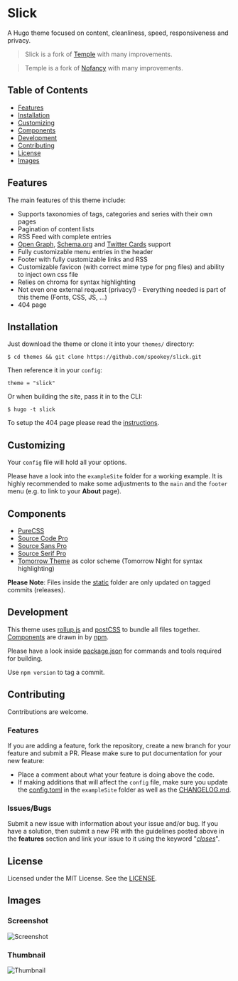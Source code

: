 # Slick

A Hugo theme focused on content, cleanliness, speed, responsiveness and privacy.

> Slick is a fork of [Temple](https://github.com/aos/temple) with many
  improvements.

> Temple is a fork of [Nofancy](https://github.com/gizak/nofancy) with many
  improvements.


## Table of Contents
* [Features](#features)
* [Installation](#installation)
* [Customizing](#customizing)
* [Components](#components)
* [Development](#development)
* [Contributing](#contributing)
* [License](#license)
* [Images](#images)


## Features
The main features of this theme include:

* Supports taxonomies of tags, categories and series with their own pages
* Pagination of content lists
* RSS Feed with complete entries
* [Open Graph](http://ogp.me),
  [Schema.org](https://schema.org) and
  [Twitter Cards](https://developer.twitter.com/en/docs/tweets/optimize-with-cards/overview/abouts-cards.html)
  support
* Fully customizable menu entries in the header
* Footer with fully customizable links and RSS
* Customizable favicon (with correct mime type for png files)
  and ability to inject own css file
* Relies on chroma for syntax highlighting
* Not even one external request (privacy!) - Everything needed is part of this
  theme (Fonts, CSS, JS, ...)
* 404 page

## Installation
Just download the theme or clone it into
your `themes/` directory:

```
$ cd themes && git clone https://github.com/spookey/slick.git
```

Then reference it in your `config`:

```
theme = "slick"
```

Or when building the site, pass it in to the CLI:

```
$ hugo -t slick
```

To setup the 404 page please read the
[instructions](https://gohugo.io/templates/404/#automatic-loading).


## Customizing
Your `config` file will hold all your options.

Please have a look into the `exampleSite` folder for a working example.
It is highly recommended to make some adjustments to the ``main``
and the ``footer`` menu (e.g. to link to your **About** page).


## Components
* [PureCSS](https://purecss.io/)
* [Source Code Pro](https://fonts.adobe.com/fonts/source-code-pro)
* [Source Sans Pro](https://fonts.adobe.com/fonts/source-sans-pro)
* [Source Serif Pro](https://fonts.adobe.com/fonts/source-serif-pro)
* [Tomorrow Theme](https://github.com/chriskempson/tomorrow-theme)
  as color scheme (Tomorrow Night for syntax highlighting)

**Please Note**:
Files inside the [static] folder are only updated on tagged commits (releases).


## Development
This theme uses
[rollup.js](https://rollupjs.org) and [postCSS](https://postcss.org)
to bundle all files together.
[Components](#components) are drawn in by [npm](https://www.npmjs.com).

Please have a look inside [package.json] for commands and tools required
for building.

Use ``npm version`` to tag a commit.


## Contributing
Contributions are welcome.


### Features
If you are adding a feature, fork the repository, create a new branch
for your feature and submit a PR.
Please make sure to put documentation for your new feature:
- Place a comment about what your feature is doing above the code.
- If making additions that will affect the `config` file, make sure you update
  the [config.toml] in the `exampleSite` folder as well as the [CHANGELOG.md].


### Issues/Bugs
Submit a new issue with information about your issue and/or bug. If you
have a solution, then submit a new PR with the guidelines posted above in the
**features** section and link your issue to it using the keyword
"[*closes*](https://help.github.com/articles/closing-issues-using-keywords/)".


## License
Licensed under the MIT License. See the [LICENSE].


## Images


### Screenshot
![Screenshot](https://raw.githubusercontent.com/spookey/slick/master/images/screenshot.png)


### Thumbnail
![Thumbnail](https://raw.githubusercontent.com/spookey/slick/master/images/tn.png)


[CHANGELOG.md]:     https://github.com/spookey/slick/blob/master/CHANGELOG.md
[config.toml]:      https://github.com/spookey/slick/blob/master/_sites/example/config.toml
[LICENSE]:          https://github.com/spookey/slick/blob/master/LICENSE
[package.json]:     https://github.com/spookey/slick/blob/master/package.json
[static]:           https://github.com/spookey/slick/blob/master/static
